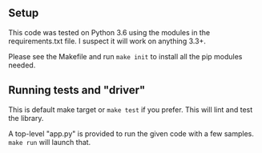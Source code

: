 ## Setup

This code was tested on Python 3.6 using the modules in the requirements.txt file.
I suspect it will work on anything 3.3+.

Please see the Makefile and run `make init` to install all the pip modules needed.

## Running tests and "driver"

This is default make target or `make test` if you prefer.  This will lint and test
the library.

A top-level "app.py" is provided to run the given code with a few samples.
`make run` will launch that.
